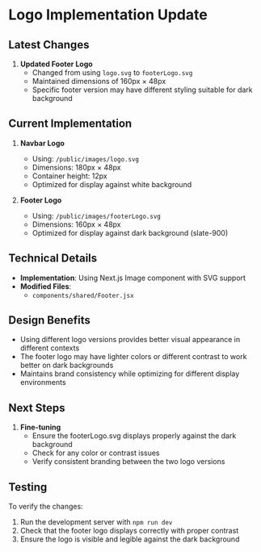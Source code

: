# Logo Implementation Update

## Latest Changes

1. **Updated Footer Logo**
   - Changed from using `logo.svg` to `footerLogo.svg`
   - Maintained dimensions of 160px × 48px
   - Specific footer version may have different styling suitable for dark background

## Current Implementation

1. **Navbar Logo**
   - Using: `/public/images/logo.svg`
   - Dimensions: 180px × 48px
   - Container height: 12px
   - Optimized for display against white background

2. **Footer Logo**
   - Using: `/public/images/footerLogo.svg`
   - Dimensions: 160px × 48px
   - Optimized for display against dark background (slate-900)

## Technical Details

- **Implementation**: Using Next.js Image component with SVG support
- **Modified Files**:
  - `components/shared/Footer.jsx`

## Design Benefits

- Using different logo versions provides better visual appearance in different contexts
- The footer logo may have lighter colors or different contrast to work better on dark backgrounds
- Maintains brand consistency while optimizing for different display environments

## Next Steps

1. **Fine-tuning**
   - Ensure the footerLogo.svg displays properly against the dark background
   - Check for any color or contrast issues
   - Verify consistent branding between the two logo versions

## Testing

To verify the changes:

1. Run the development server with `npm run dev`
2. Check that the footer logo displays correctly with proper contrast
3. Ensure the logo is visible and legible against the dark background
